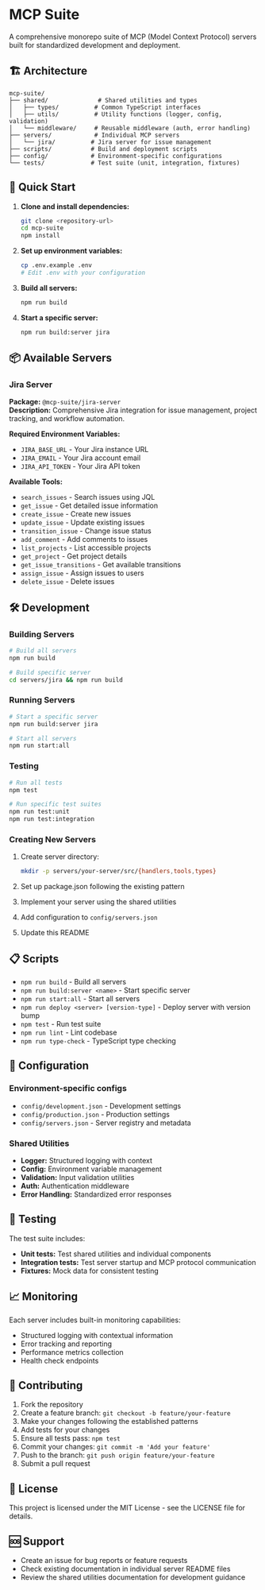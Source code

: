 # MCP Suite

A comprehensive monorepo suite of MCP (Model Context Protocol) servers built for standardized development and deployment.

## 🏗️ Architecture

```
mcp-suite/
├── shared/              # Shared utilities and types
│   ├── types/          # Common TypeScript interfaces
│   ├── utils/          # Utility functions (logger, config, validation)
│   └── middleware/     # Reusable middleware (auth, error handling)
├── servers/            # Individual MCP servers
│   └── jira/          # Jira server for issue management
├── scripts/           # Build and deployment scripts
├── config/            # Environment-specific configurations
└── tests/             # Test suite (unit, integration, fixtures)
```

## 🚀 Quick Start

1. **Clone and install dependencies:**
   ```bash
   git clone <repository-url>
   cd mcp-suite
   npm install
   ```

2. **Set up environment variables:**
   ```bash
   cp .env.example .env
   # Edit .env with your configuration
   ```

3. **Build all servers:**
   ```bash
   npm run build
   ```

4. **Start a specific server:**
   ```bash
   npm run build:server jira
   ```

## 📦 Available Servers

### Jira Server
**Package:** `@mcp-suite/jira-server`  
**Description:** Comprehensive Jira integration for issue management, project tracking, and workflow automation.

**Required Environment Variables:**
- `JIRA_BASE_URL` - Your Jira instance URL
- `JIRA_EMAIL` - Your Jira account email
- `JIRA_API_TOKEN` - Your Jira API token

**Available Tools:**
- `search_issues` - Search issues using JQL
- `get_issue` - Get detailed issue information
- `create_issue` - Create new issues
- `update_issue` - Update existing issues
- `transition_issue` - Change issue status
- `add_comment` - Add comments to issues
- `list_projects` - List accessible projects
- `get_project` - Get project details
- `get_issue_transitions` - Get available transitions
- `assign_issue` - Assign issues to users
- `delete_issue` - Delete issues

## 🛠️ Development

### Building Servers
```bash
# Build all servers
npm run build

# Build specific server
cd servers/jira && npm run build
```

### Running Servers
```bash
# Start a specific server
npm run build:server jira

# Start all servers
npm run start:all
```

### Testing
```bash
# Run all tests
npm test

# Run specific test suites
npm run test:unit
npm run test:integration
```

### Creating New Servers

1. Create server directory:
   ```bash
   mkdir -p servers/your-server/src/{handlers,tools,types}
   ```

2. Set up package.json following the existing pattern
3. Implement your server using the shared utilities
4. Add configuration to `config/servers.json`
5. Update this README

## 📋 Scripts

- `npm run build` - Build all servers
- `npm run build:server <name>` - Start specific server
- `npm run start:all` - Start all servers
- `npm run deploy <server> [version-type]` - Deploy server with version bump
- `npm test` - Run test suite
- `npm run lint` - Lint codebase
- `npm run type-check` - TypeScript type checking

## 🔧 Configuration

### Environment-specific configs
- `config/development.json` - Development settings
- `config/production.json` - Production settings
- `config/servers.json` - Server registry and metadata

### Shared Utilities
- **Logger:** Structured logging with context
- **Config:** Environment variable management
- **Validation:** Input validation utilities
- **Auth:** Authentication middleware
- **Error Handling:** Standardized error responses

## 🧪 Testing

The test suite includes:
- **Unit tests:** Test shared utilities and individual components
- **Integration tests:** Test server startup and MCP protocol communication
- **Fixtures:** Mock data for consistent testing

## 📈 Monitoring

Each server includes built-in monitoring capabilities:
- Structured logging with contextual information
- Error tracking and reporting
- Performance metrics collection
- Health check endpoints

## 🤝 Contributing

1. Fork the repository
2. Create a feature branch: `git checkout -b feature/your-feature`
3. Make your changes following the established patterns
4. Add tests for your changes
5. Ensure all tests pass: `npm test`
6. Commit your changes: `git commit -m 'Add your feature'`
7. Push to the branch: `git push origin feature/your-feature`
8. Submit a pull request

## 📝 License

This project is licensed under the MIT License - see the LICENSE file for details.

## 🆘 Support

- Create an issue for bug reports or feature requests
- Check existing documentation in individual server README files
- Review the shared utilities documentation for development guidance